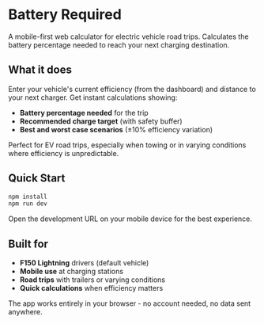 # Battery Required

A mobile-first web calculator for electric vehicle road trips. Calculates the battery percentage needed to reach your next charging destination.

## What it does

Enter your vehicle's current efficiency (from the dashboard) and distance to your next charger. Get instant calculations showing:

- **Battery percentage needed** for the trip
- **Recommended charge target** (with safety buffer)
- **Best and worst case scenarios** (±10% efficiency variation)

Perfect for EV road trips, especially when towing or in varying conditions where efficiency is unpredictable.

## Quick Start

```bash
npm install
npm run dev
```

Open the development URL on your mobile device for the best experience.

## Built for

- **F150 Lightning** drivers (default vehicle)
- **Mobile use** at charging stations
- **Road trips** with trailers or varying conditions
- **Quick calculations** when efficiency matters

The app works entirely in your browser - no account needed, no data sent anywhere.
